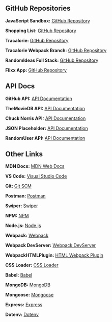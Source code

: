 ## GitHub Repositories

**JavaScript Sandbox:** [GitHub Repository](https://github.com/bradtraversy/javascript-sandbox)

**Shopping List:** [GitHub Repository](https://github.com/bradtraversy/shopping-list)

**Tracalorie:** [GitHub Repository](https://github.com/bradtraversy/tracalorie)

**Tracalorie Webpack Branch:** [GitHub Repository](https://github.com/bradtraversy/tracalorie/tree/webpack)

**RandomIdeas Full Stack:** [GitHub Repository](https://github.com/bradtraversy/randomideas-app)

**Flixx App:** [GitHub Repository](https://github.com/bradtraversy/flixx-app)


## API Docs

**GitHub API:** [API Documentation](https://developer.github.com/v3/)

**TheMovieDB API:** [API Documentation](https://www.themoviedb.org/documentation/api)

**Chuck Norris API:** [API Documentation](https://api.chucknorris.io/)

**JSON Placeholder:** [API Documentation](https://jsonplaceholder.typicode.com/)

**RandomUser API:** [API Documentation](https://randomuser.me/)


## Other Links

**MDN Docs:** [MDN Web Docs](https://developer.mozilla.org/en-US/)

**VS Code:** [Visual Studio Code](https://code.visualstudio.com/)

**Git:** [Git SCM](https://git-scm.com/)

**Postman:** [Postman](https://www.getpostman.com/)

**Swiper:** [Swiper](https://swiperjs.com/)

**NPM:** [NPM](https://www.npmjs.com/)

**Node.js:** [Node.js](https://nodejs.org/en/)

**Webpack:** [Webpack](https://webpack.js.org/)

**Webpack DevServer:** [Webpack DevServer](https://webpack.js.org/configuration/dev-server/)

**WebpackHTMLPlugin:** [HTML Webpack Plugin](https://webpack.js.org/plugins/html-webpack-plugin/)

**CSS Loader:** [CSS Loader](https://webpack.js.org/loaders/css-loader/)

**Babel:** [Babel](https://babeljs.io/)

**MongoDB:** [MongoDB](https://www.mongodb.com/)

**Mongoose:** [Mongoose](https://mongoosejs.com/)

**Express:** [Express](https://expressjs.com/)

**Dotenv:** [Dotenv](https://www.npmjs.com/package/dotenv) 
